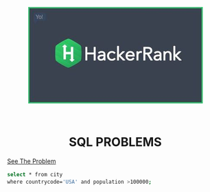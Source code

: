<div align="center" id="top"> 
  <img src="hr.jpg"/>

  &#xa0;

</div>

<h1 align="center">SQL PROBLEMS</h1>

<a href="https://hackerrank-challenge-pdfs.s3.amazonaws.com/12466-revising-the-select-query-English?AWSAccessKeyId=AKIAR6O7GJNX5DNFO3PV&Expires=1645624225&Signature=Qp7YxhbJ1Nq9wt7DKAZv7udMCUo%3D&response-content-disposition=inline%3B%20filename%3Drevising-the-select-query-English.pdf&response-content-type=application%2Fpdf">See The Problem</a>


```bash
select * from city 
where countrycode='USA' and population >100000;

```

